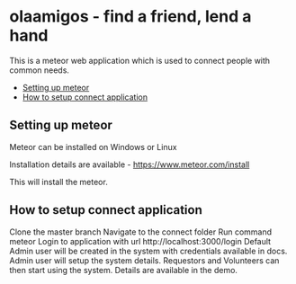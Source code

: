 # olaamigos - find a friend, lend a hand

This is a meteor web application which is used to connect people with common needs.

<!-- toc -->

* [Setting up meteor](#setting-up-meteor)
* [How to setup connect application](#how-to-setup)

<!-- toc stop -->

## Setting up meteor

Meteor can be installed on Windows or Linux

Installation details are available - https://www.meteor.com/install

This will install the meteor.

## How to setup connect application

Clone the master branch
Navigate to the connect folder
Run command meteor
Login to application with url http://localhost:3000/login
Default Admin user will be created in the system with credentials available in docs.
Admin user will setup the system details.
Requestors and Volunteers can then start using the system.
Details are available in the demo.
